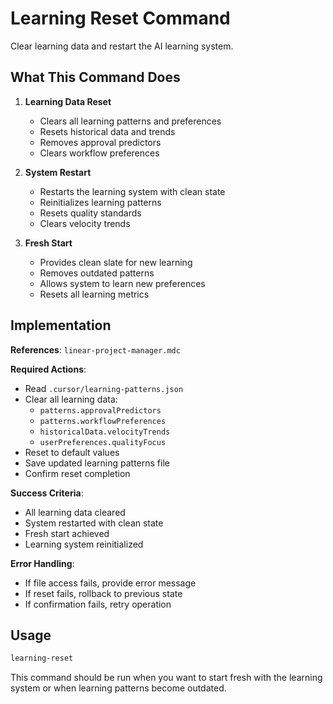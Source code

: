 # Learning Reset Command

Clear learning data and restart the AI learning system.

## What This Command Does

1. **Learning Data Reset**
   - Clears all learning patterns and preferences
   - Resets historical data and trends
   - Removes approval predictors
   - Clears workflow preferences

2. **System Restart**
   - Restarts the learning system with clean state
   - Reinitializes learning patterns
   - Resets quality standards
   - Clears velocity trends

3. **Fresh Start**
   - Provides clean slate for new learning
   - Removes outdated patterns
   - Allows system to learn new preferences
   - Resets all learning metrics

## Implementation

**References**: `linear-project-manager.mdc`

**Required Actions**:
- Read `.cursor/learning-patterns.json`
- Clear all learning data:
  - `patterns.approvalPredictors`
  - `patterns.workflowPreferences`
  - `historicalData.velocityTrends`
  - `userPreferences.qualityFocus`
- Reset to default values
- Save updated learning patterns file
- Confirm reset completion

**Success Criteria**:
- All learning data cleared
- System restarted with clean state
- Fresh start achieved
- Learning system reinitialized

**Error Handling**:
- If file access fails, provide error message
- If reset fails, rollback to previous state
- If confirmation fails, retry operation

## Usage

```bash
learning-reset
```

This command should be run when you want to start fresh with the learning system or when learning patterns become outdated.
